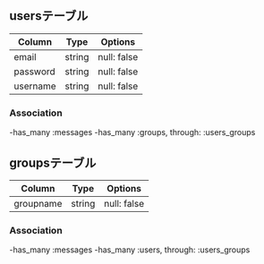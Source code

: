 ## usersテーブル
|Column|Type|Options|
|------|----|-------|
|email|string|null: false|
|password|string|null: false|
|username|string|null: false|
### Association
-has_many :messages
-has_many :groups, through:  :users_groups

## groupsテーブル
|Column|Type|Options|
|------|----|-------|
|groupname|string|null: false|
### Association
-has_many :messages
-has_many :users, through:  :users_groups

